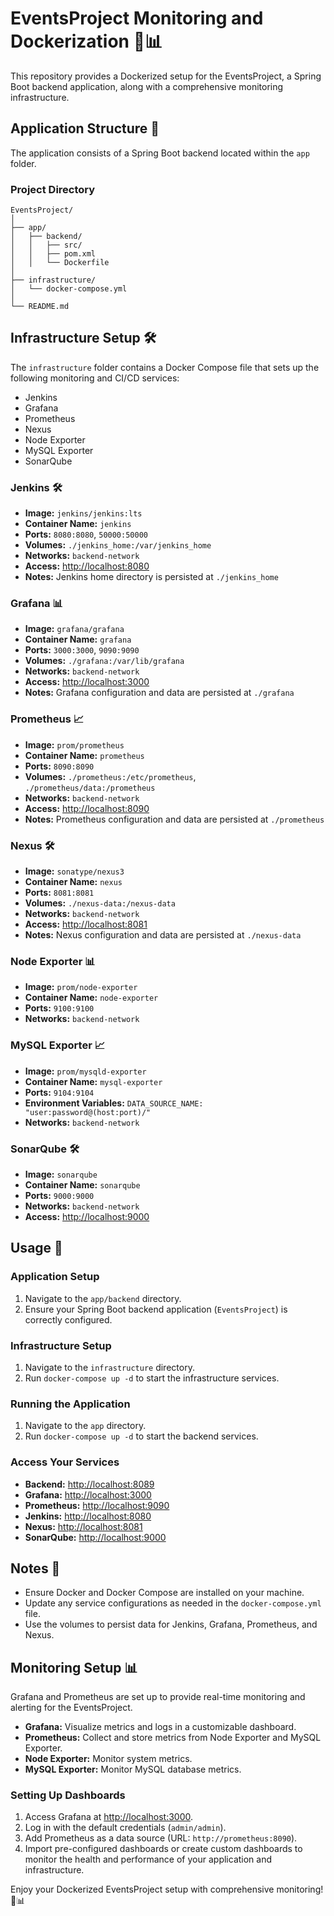 # EventsProject Monitoring and Dockerization 🐳📊

This repository provides a Dockerized setup for the EventsProject, a Spring Boot backend application, along with a comprehensive monitoring infrastructure.

## Application Structure 📁

The application consists of a Spring Boot backend located within the `app` folder.

### Project Directory

```
EventsProject/
│
├── app/
│   ├── backend/
│   │   ├── src/
│   │   ├── pom.xml
│   │   └── Dockerfile
│
├── infrastructure/
│   └── docker-compose.yml
│
└── README.md
```

## Infrastructure Setup 🛠️

The `infrastructure` folder contains a Docker Compose file that sets up the following monitoring and CI/CD services:

- Jenkins
- Grafana
- Prometheus
- Nexus
- Node Exporter
- MySQL Exporter
- SonarQube

### Jenkins 🛠️

- **Image:** `jenkins/jenkins:lts`
- **Container Name:** `jenkins`
- **Ports:** `8080:8080`, `50000:50000`
- **Volumes:** `./jenkins_home:/var/jenkins_home`
- **Networks:** `backend-network`
- **Access:** [http://localhost:8080](http://localhost:8080)
- **Notes:** Jenkins home directory is persisted at `./jenkins_home`

### Grafana 📊

- **Image:** `grafana/grafana`
- **Container Name:** `grafana`
- **Ports:** `3000:3000`, `9090:9090`
- **Volumes:** `./grafana:/var/lib/grafana`
- **Networks:** `backend-network`
- **Access:** [http://localhost:3000](http://localhost:3000)
- **Notes:** Grafana configuration and data are persisted at `./grafana`

### Prometheus 📈

- **Image:** `prom/prometheus`
- **Container Name:** `prometheus`
- **Ports:** `8090:8090`
- **Volumes:** `./prometheus:/etc/prometheus`, `./prometheus/data:/prometheus`
- **Networks:** `backend-network`
- **Access:** [http://localhost:8090](http://localhost:8090)
- **Notes:** Prometheus configuration and data are persisted at `./prometheus`

### Nexus 🛠️

- **Image:** `sonatype/nexus3`
- **Container Name:** `nexus`
- **Ports:** `8081:8081`
- **Volumes:** `./nexus-data:/nexus-data`
- **Networks:** `backend-network`
- **Access:** [http://localhost:8081](http://localhost:8081)
- **Notes:** Nexus configuration and data are persisted at `./nexus-data`

### Node Exporter 📊

- **Image:** `prom/node-exporter`
- **Container Name:** `node-exporter`
- **Ports:** `9100:9100`
- **Networks:** `backend-network`

### MySQL Exporter 📈

- **Image:** `prom/mysqld-exporter`
- **Container Name:** `mysql-exporter`
- **Ports:** `9104:9104`
- **Environment Variables:** `DATA_SOURCE_NAME: "user:password@(host:port)/"`
- **Networks:** `backend-network`

### SonarQube 🛠️

- **Image:** `sonarqube`
- **Container Name:** `sonarqube`
- **Ports:** `9000:9000`
- **Networks:** `backend-network`
- **Access:** [http://localhost:9000](http://localhost:9000)

## Usage 🚀

### Application Setup

1. Navigate to the `app/backend` directory.
2. Ensure your Spring Boot backend application (`EventsProject`) is correctly configured.

### Infrastructure Setup

1. Navigate to the `infrastructure` directory.
2. Run `docker-compose up -d` to start the infrastructure services.

### Running the Application

1. Navigate to the `app` directory.
2. Run `docker-compose up -d` to start the backend services.

### Access Your Services

- **Backend:** [http://localhost:8089](http://localhost:8089)
- **Grafana:** [http://localhost:3000](http://localhost:3000)
- **Prometheus:** [http://localhost:9090](http://localhost:8090)
- **Jenkins:** [http://localhost:8080](http://localhost:8080)
- **Nexus:** [http://localhost:8081](http://localhost:8081)
- **SonarQube:** [http://localhost:9000](http://localhost:9000)

## Notes 📓

- Ensure Docker and Docker Compose are installed on your machine.
- Update any service configurations as needed in the `docker-compose.yml` file.
- Use the volumes to persist data for Jenkins, Grafana, Prometheus, and Nexus.

## Monitoring Setup 📊

Grafana and Prometheus are set up to provide real-time monitoring and alerting for the EventsProject. 

- **Grafana:** Visualize metrics and logs in a customizable dashboard.
- **Prometheus:** Collect and store metrics from Node Exporter and MySQL Exporter.
- **Node Exporter:** Monitor system metrics.
- **MySQL Exporter:** Monitor MySQL database metrics.

### Setting Up Dashboards

1. Access Grafana at [http://localhost:3000](http://localhost:3000).
2. Log in with the default credentials (`admin/admin`).
3. Add Prometheus as a data source (URL: `http://prometheus:8090`).
4. Import pre-configured dashboards or create custom dashboards to monitor the health and performance of your application and infrastructure.

Enjoy your Dockerized EventsProject setup with comprehensive monitoring! 🐳📊